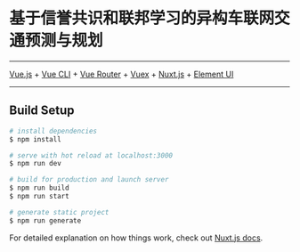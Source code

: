 # 基于信誉共识和联邦学习的异构车联网交通预测与规划

***

[Vue.js](https://cn.vuejs.org/) + [Vue CLI](https://cli.vuejs.org/) + [Vue Router](https://router.vuejs.org/zh/) + [Vuex](https://vuex.vuejs.org/) + [Nuxt.js](https://nuxtjs.org/) + [Element UI](https://element.eleme.cn/#/zh-CN/component/installation) 

***

## Build Setup

``` bash
# install dependencies
$ npm install

# serve with hot reload at localhost:3000
$ npm run dev

# build for production and launch server
$ npm run build
$ npm run start

# generate static project
$ npm run generate
```

For detailed explanation on how things work, check out [Nuxt.js docs](https://nuxtjs.org).
